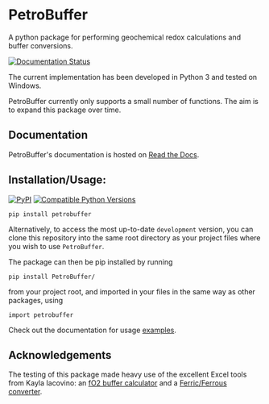 # PetroBuffer
A python package for performing geochemical redox calculations and buffer conversions.

[![Documentation Status](https://readthedocs.org/projects/petrobuffer/badge/?version=latest)](https://petrobuffer.readthedocs.io/en/latest/?badge=latest)

The current implementation has been developed in Python 3 and tested on Windows.

PetroBuffer currently only supports a small number of functions. The aim is to expand this package over time.

## Documentation

PetroBuffer's documentation is hosted on [Read the Docs](https://petrobuffer.readthedocs.io/en/latest/).

## Installation/Usage:
[![PyPI](https://img.shields.io/pypi/v/petrobuffer.svg?style=flat)](https://pypi.python.org/pypi/petrobuffer)
[![Compatible Python Versions](https://img.shields.io/pypi/pyversions/petrobuffer.svg?style=flat)](https://pypi.python.org/pypi/petrobuffer/)

```
pip install petrobuffer
```

Alternatively, to access the most up-to-date `development` version, you can clone this repository into the same root directory as your project files where you wish to use `PetroBuffer`.

The package can then be pip installed by running
```
pip install PetroBuffer/
```
from your project root, and imported in your files in the same way as other packages, using 
```
import petrobuffer
```

Check out the documentation for usage [examples](https://petrobuffer.readthedocs.io/en/latest/examples.html).

## Acknowledgements

The testing of this package made heavy use of the excellent Excel tools from Kayla Iacovino: an [fO2 buffer calculator](https://doi.org/10.5281/zenodo.5907867)  and a [Ferric/Ferrous converter](https://doi.org/10.5281/zenodo.5907844).
